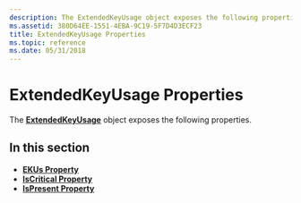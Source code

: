```yaml
---
description: The ExtendedKeyUsage object exposes the following properties.
ms.assetid: 380D64EE-1551-4EBA-9C19-5F7D4D3ECF23
title: ExtendedKeyUsage Properties
ms.topic: reference
ms.date: 05/31/2018
---
```


# ExtendedKeyUsage Properties

The [**ExtendedKeyUsage**](extendedkeyusage.md) object exposes the following properties.

## In this section

-   [**EKUs Property**](extendedkeyusage-ekus.md)
-   [**IsCritical Property**](extendedkeyusage-iscritical.md)
-   [**IsPresent Property**](extendedkeyusage-ispresent.md)

 

 



